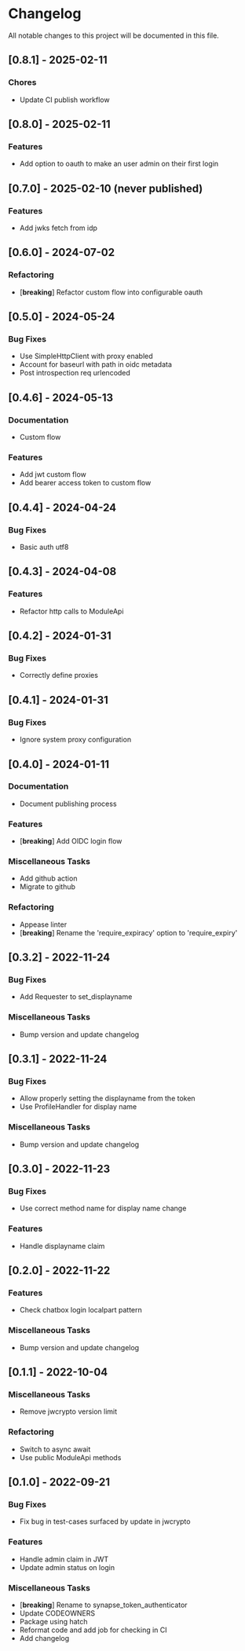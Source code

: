 # Changelog

All notable changes to this project will be documented in this file.

## [0.8.1] - 2025-02-11

### Chores

- Update CI publish workflow

## [0.8.0] - 2025-02-11

### Features

- Add option to oauth to make an user admin on their first login

## [0.7.0] - 2025-02-10 (never published)

### Features

- Add jwks fetch from idp

## [0.6.0] - 2024-07-02

### Refactoring

- [**breaking**] Refactor custom flow into configurable oauth

## [0.5.0] - 2024-05-24

### Bug Fixes

- Use SimpleHttpClient with proxy enabled
- Account for baseurl with path in oidc metadata
- Post introspection req urlencoded

## [0.4.6] - 2024-05-13

### Documentation

- Custom flow

### Features

- Add jwt custom flow
- Add bearer access token to custom flow

## [0.4.4] - 2024-04-24

### Bug Fixes

- Basic auth utf8

## [0.4.3] - 2024-04-08

### Features

- Refactor http calls to ModuleApi

## [0.4.2] - 2024-01-31

### Bug Fixes

- Correctly define proxies

## [0.4.1] - 2024-01-31

### Bug Fixes

- Ignore system proxy configuration

## [0.4.0] - 2024-01-11

### Documentation

- Document publishing process

### Features

- [**breaking**] Add OIDC login flow

### Miscellaneous Tasks

- Add github action
- Migrate to github

### Refactoring

- Appease linter
- [**breaking**] Rename the 'require_expiracy' option to 'require_expiry'

## [0.3.2] - 2022-11-24

### Bug Fixes

- Add Requester to set_displayname

### Miscellaneous Tasks

- Bump version and update changelog

## [0.3.1] - 2022-11-24

### Bug Fixes

- Allow properly setting the displayname from the token
- Use ProfileHandler for display name

### Miscellaneous Tasks

- Bump version and update changelog

## [0.3.0] - 2022-11-23

### Bug Fixes

- Use correct method name for display name change

### Features

- Handle displayname claim

## [0.2.0] - 2022-11-22

### Features

- Check chatbox login localpart pattern

### Miscellaneous Tasks

- Bump version and update changelog

## [0.1.1] - 2022-10-04

### Miscellaneous Tasks

- Remove jwcrypto version limit

### Refactoring

- Switch to async await
- Use public ModuleApi methods

## [0.1.0] - 2022-09-21

### Bug Fixes

- Fix bug in test-cases surfaced by update in jwcrypto

### Features

- Handle admin claim in JWT
- Update admin status on login

### Miscellaneous Tasks

- [**breaking**] Rename to synapse_token_authenticator
- Update CODEOWNERS
- Package using hatch
- Reformat code and add job for checking in CI
- Add changelog

<!-- generated by git-cliff -->
